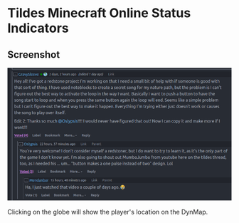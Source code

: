 # Tildes Minecraft Online Status Indicators

## Screenshot

![Screenshot](pics/screenshot.png)

Clicking on the globe will show the player's location on the DynMap.

